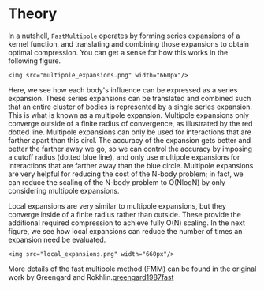 # Theory

In a nutshell, `FastMultipole` operates by forming series expansions of a kernel function, and translating and combining those expansions to obtain optimal compression. You can get a sense for how this works in the following figure.

```@raw html
<img src="multipole_expansions.png" width="660px"/>
```

Here, we see how each body's influence can be expressed as a series expansion. These series expansions can be translated and combined such that an entire cluster of bodies is represented by a single series expansion. This is what is known as a multipole expansion. Multipole expansions only converge outside of a finite radius of convergence, as illustrated by the red dotted line. Multipole expansions can only be used for interactions that are farther apart than this circl. The accuracy of the expansion gets better and better the farther away we go, so we can control the accuracy by imposing a cutoff radius (dotted blue line), and only use multipole expansions for interactions that are farther away than the blue circle. Multipole expansions are very helpful for reducing the cost of the N-body problem; in fact, we can reduce the scaling of the N-body problem to O(NlogN) by only considering multipole expansions.

Local expansions are very similar to multipole expansions, but they converge inside of a finite radius rather than outside. These provide the additional required compression to achieve fully O(N) scaling. In the next figure, we see how local expansions can reduce the number of times an expansion need be evaluated.

```@raw html
<img src="local_expansions.png" width="660px"/>
```

More details of the fast multipole method (FMM) can be found in the original work by Greengard and Rokhlin.[greengard1987fast](@cite)
